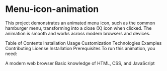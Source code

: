 # Menu-icon-animation
This project demonstrates an animated menu icon, such as the common hamburger menu, transforming into a close (X) icon when clicked. The animation is smooth and works across modern browsers and devices.

Table of Contents
Installation
Usage
Customization
Technologies
Examples
Contributing
License
Installation
Prerequisites
To run this animation, you need:

A modern web browser
Basic knowledge of HTML, CSS, and JavaScript
